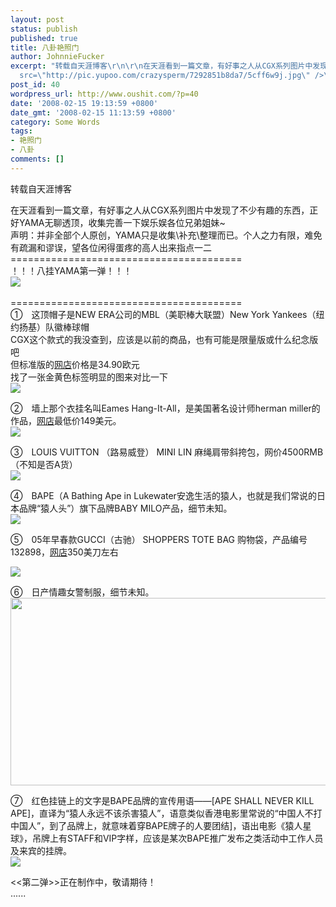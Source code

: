 ```yaml
---
layout: post
status: publish
published: true
title: 八卦艳照门
author: JohnnieFucker
excerpt: "转载自天涯博客\r\n\r\n在天涯看到一篇文章，有好事之人从CGX系列图片中发现了不少有趣的东西，正好YAMA无聊透顶，收集完善一下娱乐娱各位兄弟姐妹~\r\n声明：并非全部个人原创，YAMA只是收集\\补充\\整理而已。个人之力有限，难免有疏漏和谬误，望各位闲得蛋疼的高人出来指点一二\r\n========================================\r\n！！！八挂YAMA第一弹！！！\r\n<img
  src=\"http://pic.yupoo.com/crazysperm/7292851b8da7/5cff6w9j.jpg\" />\r\n"
post_id: 40
wordpress_url: http://www.oushit.com/?p=40
date: '2008-02-15 19:13:59 +0800'
date_gmt: '2008-02-15 11:13:59 +0800'
category: Some Words
tags:
- 艳照门
- 八卦
comments: []
---
```

<p>转载自天涯博客</p>
<p>在天涯看到一篇文章，有好事之人从CGX系列图片中发现了不少有趣的东西，正好YAMA无聊透顶，收集完善一下娱乐娱各位兄弟姐妹~<br />
声明：并非全部个人原创，YAMA只是收集\补充\整理而已。个人之力有限，难免有疏漏和谬误，望各位闲得蛋疼的高人出来指点一二<br />
========================================<br />
！！！八挂YAMA第一弹！！！<br />
<img src="http://pic.yupoo.com/crazysperm/7292851b8da7/5cff6w9j.jpg" /><br />
<!--break--><a id="more-40"></a><br />
========================================<br />
①　这顶帽子是NEW ERA公司的MBL（美职棒大联盟）New York Yankees（纽约扬基）队徽棒球帽<br />
CGX这个款式的我没查到，应该是以前的商品，也有可能是限量版或什么纪念版吧<br />
但标准版的<a href="https://www.neweracap.co.uk/index.cfm?fuseaction=eShop.ItemDetail&amp;selTeam=neyyan&amp;selStyle=fas&amp;selStyleSub=blk" target="_blank">网店</a>价格是34.90欧元<br />
找了一张金黄色标签明显的图来对比一下<br />
<img src="http://pic.yupoo.com/crazysperm/8718951b8da7/xpygjkno.jpg" /></p>
<p>②　墙上那个衣挂名叫Eames Hang-It-All，是美国著名设计师herman miller的作品，<a href="http://www.hermanmiller.com/CDA/SSA/Product/1[/url],1592,a8-c1345-p246,00.html" target="_blank">网店</a>最低价149美元。<br />
<img src="http://pic.yupoo.com/crazysperm/7639651b8da8/y6blehz5.jpg" /></p>
<p>③　LOUIS VUITTON （路易威登） MINI LIN 麻绳肩带斜挎包，网价4500RMB（不知是否A货）<br />
<img src="http://pic.yupoo.com/crazysperm/8309651b8da7/7qn8z49d.jpg" /></p>
<p>④　BAPE（A Bathing Ape in Lukewater安逸生活的猿人，也就是我们常说的日本品牌“猿人头”）旗下品牌BABY MILO产品，细节未知。<br />
<img src="http://pic.yupoo.com/crazysperm/4785851b8da7/ue3406wf.jpg" /></p>
<p>⑤　05年早春款GUCCI（古驰） SHOPPERS TOTE BAG 购物袋，产品编号132898，<a href="http://www.mystore.com/GUCCISHOPPERSTOTEBAG132898-p-5099.html?ID=3605" target="_blank">网店</a>350美刀左右</p>
<p><img src="http://pic.yupoo.com/crazysperm/6872951b8e2a/3m0d0d0c.jpg" /></p>
<p>⑥　日产情趣女警制服，细节未知。<br />
<img src="http://pic.yupoo.com/crazysperm/1364351b8e29/medium.jpg" height="300" width="610" /></p>
<p>⑦　红色挂链上的文字是BAPE品牌的宣传用语——[APE SHALL NEVER KILL APE]，直译为“猿人永远不该杀害猿人”，语意类似香港电影里常说的“中国人不打中国人”，到了品牌上，就意味着穿BAPE牌子的人要团结]，语出电影《猿人星球》，吊牌上有STAFF和VIP字样，应该是某次BAPE推广发布之类活动中工作人员及来宾的挂牌。<br />
<img src="http://pic.yupoo.com/crazysperm/0693551b8e2a/5y3y8ff1.jpg" /></p>
<p>&lt;&lt;第二弹&gt;&gt;正在制作中，敬请期待！<br />
......</p>
